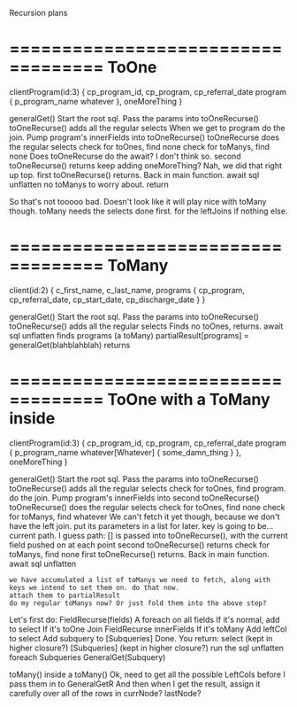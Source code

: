 Recursion plans

===================================
ToOne
===================================
clientProgram(id:3) {
    cp_program_id,
    cp_program,
    cp_referral_date
    program {
        p_program_name
        whatever
    },
    oneMoreThing
  }

generalGet()
    Start the root sql.
    Pass the params into toOneRecurse()
        toOneRecurse() adds all the regular selects
        When we get to program do the join.
        Pump program's innerFields into toOneRecurse()
            toOneRecurse does the regular selects
            check for toOnes, find none
            check for toManys, find none
            Does toOneRecurse do the await? I don't think so.
            second toOneRecurse() returns
        keep adding oneMoreThing? Nah, we did that right up top.
        first toOneRecurse() returns.
    Back in main function.
    await sql
    unflatten
    no toManys to worry about.
    return


So that's not tooooo bad. Doesn't look like it will play nice with toMany though.
toMany needs the selects done first. for the leftJoins if nothing else.

===================================
ToMany
===================================
client(id:2) {
    c_first_name,
    c_last_name,
    programs {
      cp_program,
      cp_referral_date,
      cp_start_date,
      cp_discharge_date
    }
  }

generalGet()
    Start the root sql.
    Pass the params into toOneRecurse()
        toOneRecurse() adds all the regular selects
        Finds no toOnes, returns.
    await sql
    unflatten
    finds programs (a toMany)
        partialResult[programs] = generalGet(blahblahblah)
    returns


===================================
ToOne with a ToMany inside
===================================
clientProgram(id:3) {
    cp_program_id,
    cp_program,
    cp_referral_date
    program {
        p_program_name
        whatever[Whatever] {
            some_damn_thing
        }
    },
    oneMoreThing
  }

generalGet()
    Start the root sql.
    Pass the params into toOneRecurse()
        toOneRecurse() adds all the regular selects
        check for toOnes, find program. do the join.
        Pump program's innerFields into second toOneRecurse()
            toOneRecurse() does the regular selects
            check for toOnes, find none
            check for toManys, find whatever
                We can't fetch it yet though, because we don't have the left join. put its parameters in a list for later.
                    key is going to be... current path. I guess path: [] is passed into toOneRecurse(), with the current field pushed on at each point
            second toOneRecurse() returns
        check for toManys, find none
        first toOneRecurse() returns.
    Back in main function.
    await sql
    unflatten

    we have accumulated a list of toManys we need to fetch, along with keys we intend to set them on. do that now.
    attach them to partialResult
    do my regular toManys now? Or just fold them into the above step?
            
Let's first do:
FieldRecurse(fields)
    A foreach on all fields
        If it's normal, add to select
        If it's toOne
            Join
            FieldRecurse innerFields
        If it's toMany
            Add leftCol to select
            Add subquery to [Subqueries]
    Done. You return:
        select (kept in higher closure?)
        [Subqueries] (kept in higher closure?)
run the sql
unflatten
foreach Subqueries
    GeneralGet(Subquery)




toMany() inside a toMany()
Ok, need to get all the possible LeftCols before I pass them in to GeneralGetR
And then when I get the result, assign it carefully over all of the rows in currNode? lastNode?


